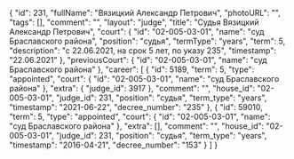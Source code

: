 {
    "id": 231,
    "fullName": "Вязицкий Александр Петрович",
    "photoURL": "",
    "tags": [],
    "comment": "",
    "layout": "judge",
    "title": "Судья Вязицкий Александр Петрович",
    "court": {
        "id": "02-005-03-01",
        "name": "суд Браславского района",
        "position": "судья",
        "termType": "years",
        "term": 5,
        "description": "c 22.06.2021, на срок 5 лет, по указу 235",
        "timestamp": "22.06.2021"
    },
    "previousCourt": {
        "id": "02-005-03-01",
        "name": "суд Браславского района"
    },
    "career": [
        {
            "id": 5189,
            "term": 5,
            "type": "appointed",
            "court": {
                "id": "02-005-03-01",
                "name": "суд Браславского района"
            },
            "extra": {
                "judge_id": 3917
            },
            "comment": "",
            "house_id": "02-005-03-01",
            "judge_id": 231,
            "position": "судья",
            "term_type": "years",
            "timestamp": "2021-06-22",
            "decree_number": "235"
        },
        {
            "id": 59010,
            "term": 5,
            "type": "appointed",
            "court": {
                "id": "02-005-03-01",
                "name": "суд Браславского района"
            },
            "extra": [],
            "comment": "",
            "house_id": "02-005-03-01",
            "judge_id": 231,
            "position": "судья",
            "term_type": "years",
            "timestamp": "2016-04-21",
            "decree_number": "153"
        }
    ]
}